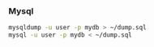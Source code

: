 ---
---

### Mysql
```bash
mysqldump -u user -p mydb > ~/dump.sql
mysql -u user -p mydb < ~/dump.sql
```
